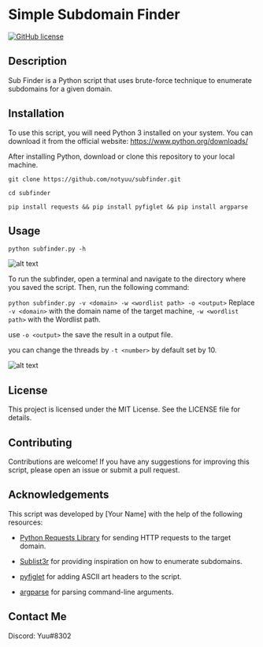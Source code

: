 # Simple Subdomain Finder

[![GitHub license](https://img.shields.io/github/license/notyuu/subfinder)](https://github.com/notyuu/subfinder/blob/main/LICENSE)

## Description

Sub Finder is a Python script that uses brute-force technique to enumerate subdomains for a given domain.

## Installation

To use this script, you will need Python 3 installed on your system. You can download it from the official website: https://www.python.org/downloads/

After installing Python, download or clone this repository to your local machine.

`git clone https://github.com/notyuu/subfinder.git`

`cd subfinder`

`pip install requests && pip install pyfiglet && pip install argparse`



## Usage

`python subfinder.py -h`

![alt text](https://github.com/notyuu/subfinder/blob/main/screenshot/usage.png)

To run the subfinder, open a terminal and navigate to the directory where you saved the script. Then, run the following command:


`python subfinder.py -v <domain> -w <wordlist path> -o <output>` Replace `-v <domain>` with the domain name of the target machine, `-w <wordlist path>` with the Wordlist path.


use `-o <output>` the save the result in a output file.

you can change the threads by `-t <number>` by default set by 10.



![alt text](https://github.com/notyuu/subfinder/blob/main/screenshot/example.png)

## License

This project is licensed under the MIT License. See the LICENSE file for details.

## Contributing

Contributions are welcome! If you have any suggestions for improving this script, please open an issue or submit a pull request.

## Acknowledgements

This script was developed by [Your Name] with the help of the following resources:

- [Python Requests Library](https://docs.python-requests.org/en/latest/) for sending HTTP requests to the target domain.

- [Sublist3r](https://github.com/aboul3la/Sublist3r) for providing inspiration on how to enumerate subdomains.

- [pyfiglet](https://github.com/pwaller/pyfiglet) for adding ASCII art headers to the script.

- [argparse](https://docs.python.org/3/library/argparse.html) for parsing command-line arguments.

## Contact Me

Discord: Yuu#8302
